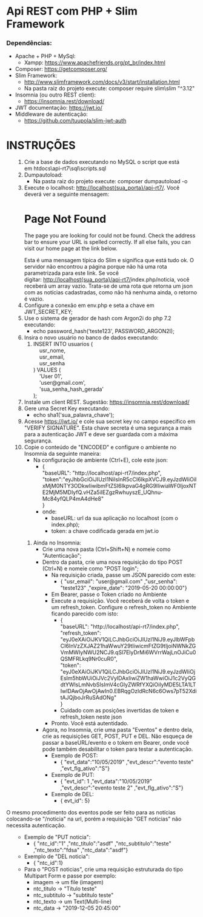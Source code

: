 <h1>Api REST com PHP + Slim Framework</h1>
<h3>Depend&ecirc;ncias:</h3>
<ul>
<li>Apache + PHP + MySql:
<ul>
<li>Xampp:&nbsp;<a href="https://www.apachefriends.org/pt_br/index.html">https://www.apachefriends.org/pt_br/index.html</a></li>
</ul>
</li>
<li>Composer:&nbsp;<a href="https://getcomposer.org/">https://getcomposer.org/</a></li>
<li>Slim Framework:&nbsp;
<ul>
<li><a href="http://www.slimframework.com/docs/v3/start/installation.html">http://www.slimframework.com/docs/v3/start/installation.html</a></li>
<li>Na pasta raiz do projeto execute: composer require slim\slim "^3.12"</li>
</ul>
</li>
<li>Insomnia (ou outro REST client):&nbsp;
<ul>
<li><a href="https://insomnia.rest/download/">https://insomnia.rest/download/</a></li>
</ul>
</li>
<li>JWT documenta&ccedil;&atilde;o:&nbsp;<a href="https://jwt.io/">https://jwt.io/</a></li>
<li>Middleware de autentica&ccedil;&atilde;o:
<ul>
<li><a href="https://github.com/tuupola/slim-jwt-auth">https://github.com/tuupola/slim-jwt-auth</a></li>
</ul>
</li>
</ul>
<h1>INSTRU&Ccedil;&Otilde;ES</h1>
<ol>
<ol>
<li>Crie a base de dados executando no MySQL o script que est&aacute; em&nbsp;htdocs\api-rt7\sql\scripts.sql</li>
  <li>Dumpautoload:
<ul>
<li>Na pasta raiz do projeto execute: composer dumpautoload -o</li>
</ul>
</li>
<li>Execute o localhost:&nbsp;<a href="http://localhost/api-rt7/">http://localhost{sua_porta}/api-rt7/</a>. Voc&ecirc; dever&aacute; ver a seguinte mensagem:&nbsp;
<h1>Page Not Found</h1>
<p>The page you are looking for could not be found. Check the address bar to ensure your URL is spelled correctly. If all else fails, you can visit our home page at the link below.</p>
Esta &eacute; uma mensagem t&iacute;pica do Slim e significa que est&aacute; tudo ok. O servidor n&atilde;o encontrou a p&aacute;gina porque n&atilde;o h&aacute; uma rota parametrizada para este link. Se voc&ecirc; digitar:&nbsp;<a href="http://localhost/api-rt7/">http://localhost{sua_porta}/api-rt7/</a>index.php/noticia, voc&ecirc; receber&aacute; um array vazio. Trata-se de uma rota que retorna um json com as not&iacute;cias cadastradas, como n&atilde;o h&aacute; nenhuma ainda, o retorno &eacute; vazio.</li>
<li>Configure a conex&atilde;o em env.php e seta a chave em JWT_SECRET_KEY;</li>
<li>Use o sistema de gerador de hash com Argon2i do php 7.2 executando:
<ul>
<li>echo password_hash('teste123', PASSWORD_ARGON2I);</li>
</ul>
</li>
<li>Insira o novo usu&aacute;rio no banco de dados executando:
<ol>
<li>INSERT INTO usuarios (<br />&nbsp; &nbsp; usr_nome,<br />&nbsp; &nbsp; usr_email,<br />&nbsp; &nbsp; usr_senha<br />) VALUES (<br />&nbsp; &nbsp; 'User 01',<br />&nbsp; &nbsp; 'user@gmail.com',<br />&nbsp; &nbsp; 'sua_senha_hash_gerada'<br />);</li>
</ol>
</li>
<li>Instale um client REST. Sugest&atilde;o:&nbsp;<a href="https://insomnia.rest/download/">https://insomnia.rest/download/</a></li>
<li>Gere uma Secret Key executando:<br />
<ul>
<li>echo sha1('sua_palavra_chave');</li>
</ul>
</li>
<li>Acesse&nbsp;<a href="https://jwt.io/">https://jwt.io/</a>&nbsp;e cole sua secret key no campo espec&iacute;fico em "VERIFY SIGNATURE". Esta chave secreta &eacute; uma seguran&ccedil;a a mais para a autentica&ccedil;&atilde;o JWT e deve ser guardada com a m&aacute;xima seguran&ccedil;a.</li>
<li>Copie o conte&uacute;do de "ENCODED" e configure o ambiente no Insomnia da seguinte maneira:
<ul>
<li>Na configura&ccedil;&atilde;o de ambiente (Ctrl+E), cole este json:
<ul>
<li>{<br /> "baseURL": "http://localhost/api-rt7/index.php",<br /> "token":"eyJhbGciOiJIUzI1NiIsInR5cCI6IkpXVCJ9.eyJzdWIiOiIxMjM0NTY3ODkwIiwibmFtZSI6IkpvaG4gRG9lIiwiaWF0IjoxNTE2MjM5MDIyfQ.vHZa5iIEZgzRwhuyszE_UQhnu-Mc84yfQLP4mA4dHe8"<br />}</li>
<li>onde:
<ul>
<li>baseURL: url da sua aplica&ccedil;&atilde;o no localhost (com o index.php);</li>
<li>token: a chave codificada gerada em&nbsp;jwt.io</li>
</ul>
</li>
</ul>
</li>
</ul>
</li>
<ol>
<li>Ainda no Insomnia:
<ul>
<li>Crie uma nova pasta (Ctrl+Shift+N) e nomeie como "Autentica&ccedil;&atilde;o";</li>
<li>Dentro da pasta, crie uma nova requisi&ccedil;&atilde;o do tipo POST (Ctrl+N) e nomeie como "POST login";
<ul>
<li>Na requisi&ccedil;&atilde;o criada, passe um JSON parecido com este:
<ul>
<li>{ "usr_email": "user@gmail.com" ,"usr_senha": "teste123" ,"expire_date": "2019-05-20 00:00:00"}</li>
</ul>
</li>
<li>Em Bearer, passe o Token criado no Ambiente</li>
<li>Execute a requisi&ccedil;&atilde;o. Voc&ecirc; receber&aacute; de volta o token e um refresh_token. Configure o refresh_token no Ambiente ficando parecido com isto:
<ul>
<li>{<br /> "baseURL": "http://localhost/api-rt7/index.php",<br /> "refresh_token": "eyJ0eXAiOiJKV1QiLCJhbGciOiJIUzI1NiJ9.eyJlbWFpbCI6InVzZXJAZ21haWwuY29tIiwicmFtZG9tIjoiNWNkZGVmMWIyNWU2NCJ9.qSl7ElyDrMi6WVrrWajLnOJiCu0QSMFRLkq9Nr0cuR0",<br /> "token": "eyJ0eXAiOiJKV1QiLCJhbGciOiJIUzI1NiJ9.eyJzdWIiOjEsIm5hbWUiOiJVc2VyIDAxIiwiZW1haWwiOiJ1c2VyQGdtYWlsLmNvbSIsImV4cGlyZWRfYXQiOiIyMDE5LTA1LTIwIDAwOjAwOjAwIn0.EBRqgOzldRcN6c6Ows7pT52XditAJQjboJrRuSAdONg"<br />}</li>
<li>Cuidado com as posi&ccedil;&otilde;es invertidas de token e refresh_token neste json</li>
</ul>
</li>
<li>Pronto. Voc&ecirc; est&aacute; autentidado.</li>
</ul>
</li>
<li>Agora, no Insomnia, crie uma pasta "Eventos" e dentro dela, crie as requisi&ccedil;&otilde;es GET, POST, PUT e DEL. N&atilde;o esque&ccedil;a de passar a baseURL/evento e o tokem em Bearer, onde voc&ecirc; pode tamb&eacute;m desabilitar o token para testar a autentica&ccedil;&atilde;o.
<ul>
<li>Exemplo de POST:
<ul>
<li>{ "evt_data":"10/05/2019" ,"evt_descr":"evento teste" ,"evt_flg_ativo":"S"}</li>
</ul>
</li>
<li>Exemplo de PUT:
<ul>
<li>{ "evt_id": 1 ,"evt_data":"10/05/2019" ,"evt_descr":"evento teste 2" ,"evt_flg_ativo":"S"}</li>
</ul>
</li>
<li>Exemplo de DEL:
<ul>
<li>{ evt_id": 5}</li>
</ul>
</li>
</ul>
</li>
</ul>
</li>
</ol>
</ol>
</ol>
<p>O mesmo procedimento dos eventos pode ser feito para as not&iacute;cias colocando-se "/noticia" na url, por&eacute;m a requisi&ccedil;&atilde;o "GET noticias" n&atilde;o necessita autentica&ccedil;&atilde;o.</p>
<ol>
<ul>
<li>Exemplo de "PUT noticia":
<ul>
<li>{ "ntc_id":"1" ,"ntc_titulo":"asdf" ,"ntc_subtitulo":"teste" ,"ntc_texto":"fdsa" ,"ntc_data":"asdf"}</li>
</ul>
</li>
<li>Exemplo de "DEL noticia":
<ul>
<li>{ "ntc_id":1}</li>
</ul>
</li>
<li>Para o "POST noticias", crie uma requisi&ccedil;&atilde;o estruturada do tipo Multipart Form e passe por exemplo:
<ul>
<li>imagem -&gt; um file (imagem)</li>
<li>ntc_titulo -&gt; "T&iacute;tulo teste"</li>
<li>ntc_subtitulo -&gt; "subtitulo teste"</li>
<li>ntc_texto -&gt; um Text(Multi-line)</li>
<li>ntc_data -&gt; "2019-12-05 20:45:00"</li>
</ul>
</li>
</ul>
</ol>
